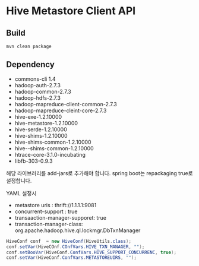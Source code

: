 # Hive Metastore Client API 

## Build

```
mvn clean package
```

## Dependency

* commons-cli 1.4
* hadoop-auth-2.7.3
* hadoop-common-2.7.3
* hadoop-hdfs-2.7.3
* hadoop-mapreduce-client-common-2.7.3
* hadoop-mapreduce-cleint-core-2.7.3
* hive-exe-1.2.10000
* hive-metastore-1.2.10000
* hive-serde-1.2.10000
* hive-shims-1.2.10000
* hive-shims-common-1.2.10000
* hive--shims-common-1.2.10000
* htrace-core-3.1.0-incubating
* libfb-303-0.9.3

해당 라이브러리를 add-jars로 추가해야 합니다. spring boot는 repackaging true로 설정합니다.

YAML 설정시
* metastore uris : thrift://1.1.1.1:9081
* concurrent-support : true
* transaaction-manager-supporet: true
* transaction-manager-class: org.apache.hadoop.hive.ql.lockmgr.DbTxnManager

```java
HiveConf conf  = new HiveConf(HiveUtils.class);
conf.setVar(HiveCOnf.COnfVars.HIVE_TXN_MANAGER, "");
conf.setBooVar(HiveConf.ConfVars.HIVE_SUPPORT_CONCURRENC, true);
conf.setVar(HiveConf.ConfVars.METASTOREUIRS, "");
```